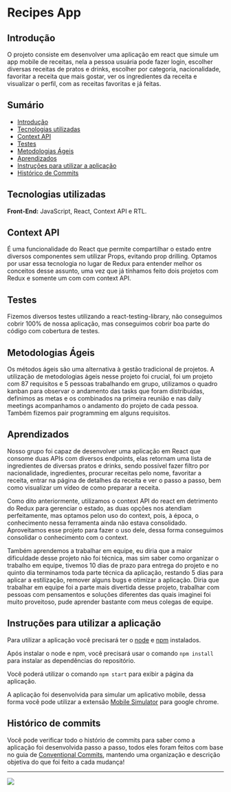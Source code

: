 # Recipes App

## Introdução

O projeto consiste em desenvolver uma aplicação em react que simule um app mobile de receitas, nela a pessoa usuária pode fazer login, escolher diversas receitas de pratos e drinks, escolher por categoria, nacionalidade, favoritar a receita que mais gostar, ver os ingredientes da receita e visualizar o perfil, com as receitas favoritas e já feitas. 

## Sumário

- [Introdução](#introdução)
- [Tecnologias utilizadas](#tecnologias-utilizadas)
- [Context API](#context-api)
- [Testes](#testes)
- [Metodologias Ágeis](#metodologias-ágeis)
- [Aprendizados](#Aprendizados)
- [Instruções para utilizar a aplicação](#instruções-para-utilizar-a-aplicação)
- [Histórico de Commits](#histórico-de-commits)

## Tecnologias utilizadas

**Front-End:** JavaScript, React, Context API e RTL.

## Context API

É uma funcionalidade do React que permite compartilhar o estado entre diversos componentes sem utilizar Props, evitando prop drilling. Optamos por usar essa tecnologia no lugar de Redux para entender melhor os conceitos desse assunto, uma vez que já tínhamos feito dois projetos com Redux e somente um com com context API.

## Testes

Fizemos diversos testes utilizando a react-testing-library, não conseguimos cobrir 100% de nossa aplicação, mas conseguimos cobrir boa parte do código com cobertura de testes.

## Metodologias Ágeis

Os métodos ágeis são uma alternativa à gestão tradicional de projetos. A utilização de metodologias ágeis nesse projeto foi crucial, foi um projeto com 87 requisitos e 5 pessoas trabalhando em grupo, utilizamos o quadro kanban para observar o andamento das tasks que foram distribuídas, definimos as metas e os combinados na primeira reunião e nas daily meetings acompanhamos o andamento do projeto de cada pessoa. Também fizemos pair programming em alguns requisitos.

## Aprendizados

Nosso grupo foi capaz de desenvolver uma aplicação em React que consome duas APIs com diversos endpoints, elas retornam uma lista de ingredientes de diversas pratos e drinks, sendo possível fazer filtro por nacionalidade, ingredientes, procurar receitas pelo nome, favoritar a receita, entrar na página de detalhes da receita e ver o passo a passo, bem como visualizar um vídeo de como preparar a receita.

Como dito anteriormente, utilizamos o context API do react em detrimento do Redux para gerenciar o estado, as duas opções nos atendiam perfeitamente, mas optamos pelon uso do context, pois, à época, o conhecimento nessa ferramenta ainda não estava consolidado. Aproveitamos esse projeto para fazer o uso dele, dessa forma conseguimos consolidar o conhecimento com o context.

Também aprendemos a trabalhar em equipe, eu diria que a maior dificuldade desse projeto não foi técnica, mas sim saber como organizar o trabalho em equipe, tivemos 10 dias de prazo para entrega do projeto e no quinto dia terminamos toda parte técnica da aplicação, restando 5 dias para aplicar a estilização, remover alguns bugs e otimizar a aplicação. Diria que trabalhar em equipe foi a parte mais divertida desse projeto, trabalhar com pessoas com pensamentos e soluções diferentes das quais imaginei foi muito proveitoso, pude aprender bastante com meus colegas de equipe.

## Instruções para utilizar a aplicação

Para utilizar a aplicação você precisará ter o [node](https://nodejs.org/en/download/) e [npm](https://docs.npmjs.com/downloading-and-installing-node-js-and-npm) instalados.

Após instalar o node e npm, você precisará usar o comando `npm install` para instalar as dependências do repositório.

Você poderá utilizar o comando `npm start` para exibir a página da aplicação.

A aplicação foi desenvolvida para simular um aplicativo mobile, dessa forma você pode utilizar a extensão [Mobile Simulator](https://chrome.google.com/webstore/detail/mobile-simulator-responsi/ckejmhbmlajgoklhgbapkiccekfoccmk) para google chrome. 

## Histórico de commits

Você pode verificar todo o histório de commits para saber como a aplicação foi desenvolvida passo a passo, todos eles foram feitos com base no guia de [Conventional Commits](https://www.conventionalcommits.org/en/v1.0.0/), mantendo uma organização e descrição objetiva do que foi feito a cada mudança!
***
  <a href="https://www.linkedin.com/in/isaacalmeidafilho/">
    <img src="https://img.shields.io/badge/LinkedIn-0077B5?style=for-the-badge&logo=linkedin&logoColor=white" />
  </a>
